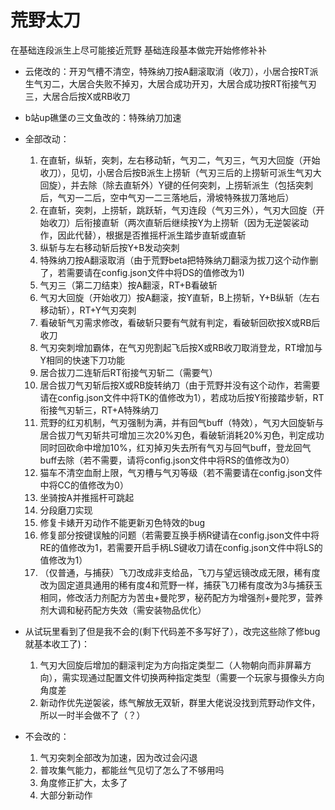 # 荒野太刀
在基础连段派生上尽可能接近荒野 基础连段基本做完开始修修补补

- 云佬改的：开刃气槽不清空，特殊纳刀按A翻滚取消（收刀），小居合按RT派生气刃二，大居合失败不掉刃，大居合成功开刃，大居合成功按RT衔接气刃三，大居合后按X或RB收刀
- b站up礁堡の三文鱼改的：特殊纳刀加速
- 全部改动：
  1. 在直斩，纵斩，突刺，左右移动斩，气刃二，气刃三，气刃大回旋（开始收刀），见切，小居合后按B派生上捞斩（气刃三后的上捞斩可派生气刃大回旋），并去除（除去直斩外）Y键的任何突刺，上捞斩派生（包括突刺后，气刃一二后，空中气刃一二三落地后，滑坡特殊拔刀落地后）
  2. 在直斩，突刺，上捞斩，跳跃斩，气刃连段（气刃三外），气刃大回旋（开始收刀）后衔接直斩（两次直斩后继续按Y为上捞斩（因为无逆袈裟动作，因此代替），根据是否推摇杆派生踏步直斩或直斩
  3. 纵斩与左右移动斩后按Y+B发动突刺
  4. 特殊纳刀按A翻滚取消（由于荒野beta把特殊纳刀翻滚为拔刀这个动作删了，若需要请在config.json文件中将DS的值修改为1)
  5. 气刃三（第二刀结束）按A翻滚，RT+B看破斩
  6. 气刃大回旋（开始收刀）按A翻滚，按Y直斩，B上捞斩，Y+B纵斩（左右移动斩），RT+Y气刃突刺
  7. 看破斩气刃需求修改，看破斩只要有气就有判定，看破斩回砍按X或RB后收刀
  8. 气刃突刺增加霸体，在气刃兜割起飞后按X或RB收刀取消登龙，RT增加与Y相同的快速下刀功能
  9. 居合拔刀二连斩后RT衔接气刃斩二（需要气）
  10. 居合拔刀气刃斩后按X或RB旋转纳刀（由于荒野并没有这个动作，若需要请在config.json文件中将TK的值修改为1），若成功后按Y衔接踏步斩，RT衔接气刃斩三，RT+A特殊纳刀
  11. 荒野的红刃机制，气刃强制为满，并有回气buff（特效），气刃大回旋斩与居合拔刀气刃斩共可增加三次20%刃色，看破斩消耗20%刃色，判定成功同时回砍命中增加10%，红刃掉刃失去所有气刃与回气buff，登龙回气buff去除（若不需要，请将config.json文件中将RS的值修改为0）
  12. 猫车不清空血耐上限，气刃槽与气刃等级（若不需要请在config.json文件中将CC的值修改为0）
  13. 坐骑按A并推摇杆可跳起
  14. 分段磨刀实现
  15. 修复卡婊开刃动作不能更新刃色特效的bug
  16. 修复部分按键误触的问题（若需要互换手柄R键请在config.json文件中将RE的值修改为1，若需要开启手柄LS键收刀请在config.json文件中将LS的值修改为1）
  17. （仅普通，与捕获）飞刀改成非支给品，飞刀与望远镜改成无限，稀有度改为固定道具通用的稀有度4和荒野一样，捕获飞刀稀有度改为3与捕获玉相同，修改活力剂配方为苦虫+曼陀罗，秘药配方为增强剂+曼陀罗，营养剂大调和秘药配方失效（需安装物品优化）
- 从试玩里看到了但是我不会的(剩下代码差不多写好了），改完这些除了修bug就基本收工了)：
  1. 气刃大回旋后增加的翻滚判定为方向指定类型二（人物朝向而非屏幕方向），需实现通过配置文件切换两种指定类型（需要一个玩家与摄像头方向角度差
  2. 新动作优先逆袈裟，练气解放无双斩，群里大佬说没找到荒野动作文件，所以一时半会做不了（？）

- 不会改的：
  1. 气刃突刺全部改为加速，因为改过会闪退
  2. 普攻集气能力，都能丝气见切了怎么了不够用吗
  3. 角度修正扩大，太多了
  4. 大部分新动作
